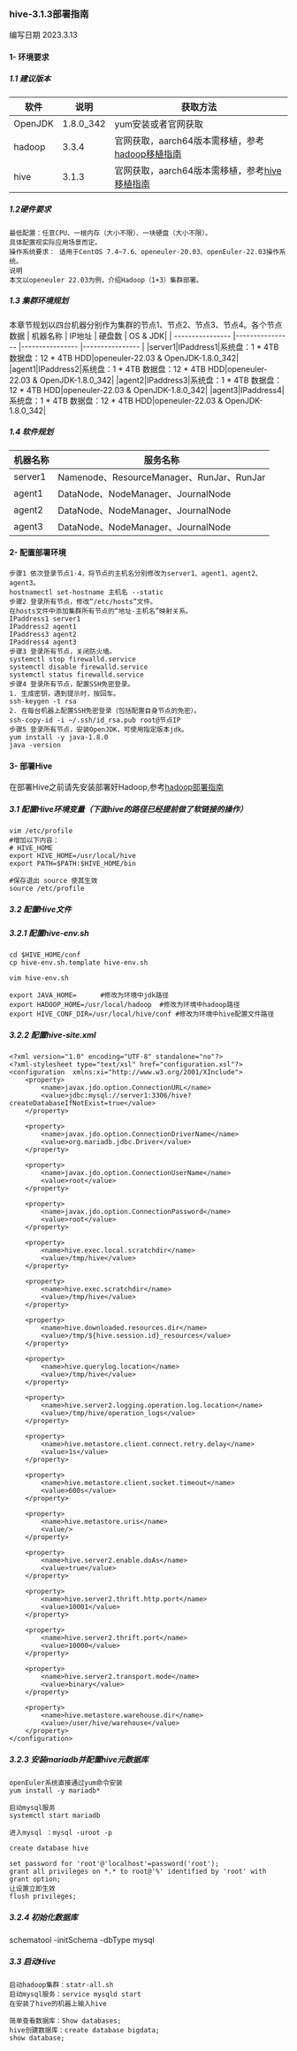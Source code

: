 ### hive-3.1.3部署指南
编写日期 2023.3.13
#### 1- 环境要求
##### 1.1 建议版本
| 软件 | 说明 | 获取方法 |
| ---------------- |---------------- |---------------- |
|OpenJDK|1.8.0_342|yum安装或者官网获取|
|hadoop|3.3.4|官网获取，aarch64版本需移植，参考[hadoop移植指南](https://gitee.com/openeuler/bigdata/blob/master/Docs/%E7%A7%BB%E6%A4%8D%E6%8C%87%E5%8D%97/hadoop.md)|
|hive|3.1.3|官网获取，aarch64版本需移植，参考[hive移植指南](https://gitee.com/openeuler/bigdata/blob/master/Docs/%E7%A7%BB%E6%A4%8D%E6%8C%87%E5%8D%97/hive.md)|
##### 1.2硬件要求
```
最低配置：任意CPU、一根内存（大小不限）、一块硬盘（大小不限）。
具体配置视实际应用场景而定。
操作系统要求： 适用于CentOS 7.4~7.6、openeuler-20.03、openEuler-22.03操作系统。
说明
本文以openeuler 22.03为例，介绍Hadoop（1+3）集群部署。
```
##### 1.3 集群环境规划
本章节规划以四台机器分别作为集群的节点1、节点2、节点3、节点4。各个节点数据
| 机器名称 | IP地址 | 硬盘数 | OS & JDK|
| ---------------- |---------------- |---------------- |---------------- |
|server1|IPaddress1|系统盘：1 * 4TB 数据盘：12 * 4TB HDD|openeuler-22.03 & OpenJDK-1.8.0_342|
|agent1|IPaddress2|系统盘：1 * 4TB 数据盘：12 * 4TB HDD|openeuler-22.03 & OpenJDK-1.8.0_342|
|agent2|IPaddress3|系统盘：1 * 4TB 数据盘：12 * 4TB HDD|openeuler-22.03 & OpenJDK-1.8.0_342|
|agent3|IPaddress4|系统盘：1 * 4TB 数据盘：12 * 4TB HDD|openeuler-22.03 & OpenJDK-1.8.0_342|
##### 1.4 软件规划
| 机器名称 | 服务名称 |
| ---------------- |---------------- |
|server1|Namenode、ResourceManager、RunJar、RunJar|
|agent1|DataNode、NodeManager、JournalNode|
|agent2|DataNode、NodeManager、JournalNode|
|agent3|DataNode、NodeManager、JournalNode|
#### 2- 配置部署环境
```
步骤1 依次登录节点1-4，将节点的主机名分别修改为server1、agent1、agent2、agent3。
hostnamectl set-hostname 主机名 --static
步骤2 登录所有节点，修改“/etc/hosts”文件。
在hosts文件中添加集群所有节点的“地址-主机名”映射关系。
IPaddress1 server1
IPaddress2 agent1
IPaddress3 agent2
IPaddress4 agent3
步骤3 登录所有节点，关闭防火墙。
systemctl stop firewalld.service
systemctl disable firewalld.service
systemctl status firewalld.service
步骤4 登录所有节点，配置SSH免密登录。
1. 生成密钥，遇到提示时，按回车。
ssh-keygen -t rsa
2. 在每台机器上配置SSH免密登录（包括配置自身节点的免密）。
ssh-copy-id -i ~/.ssh/id_rsa.pub root@节点IP
步骤5 登录所有节点，安装OpenJDK，可使用指定版本jdk。
yum install -y java-1.8.0
java -version
```
#### 3- 部署Hive
在部署Hive之前请先安装部署好Hadoop,参考[hadoop部署指南](https://gitee.com/openeuler/bigdata/blob/master/Docs/%E9%83%A8%E7%BD%B2%E6%8C%87%E5%8D%97/hadoop.md)
##### 3.1 配置Hive环境变量（下面hive的路径已经提前做了软链接的操作）
```
vim /etc/profile
#增加以下内容：
# HIVE_HOME
export HIVE_HOME=/usr/local/hive
export PATH=$PATH:$HIVE_HOME/bin

#保存退出 source 使其生效
source /etc/profile
```
##### 3.2 配置Hive文件
##### 3.2.1 配置hive-env.sh
```
cd $HIVE_HOME/conf
cp hive-env.sh.template hive-env.sh

vim hive-env.sh

export JAVA_HOME=      #修改为环境中jdk路径
export HADOOP_HOME=/usr/local/hadoop  #修改为环境中hadoop路径
export HIVE_CONF_DIR=/usr/local/hive/conf #修改为环境中hive配置文件路径
```
##### 3.2.2 配置hive-site.xml
```
<?xml version="1.0" encoding="UTF-8" standalone="no"?>
<?xml-stylesheet type="text/xsl" href="configuration.xsl"?>
<configuration  xmlns:xi="http://www.w3.org/2001/XInclude">
    <property>
        <name>javax.jdo.option.ConnectionURL</name>
        <value>jdbc:mysql://server1:3306/hive?createDatabaseIfNotExist=true</value>
    </property>

    <property>
        <name>javax.jdo.option.ConnectionDriverName</name>
        <value>org.mariadb.jdbc.Driver</value>
    </property>

    <property>
        <name>javax.jdo.option.ConnectionUserName</name>
        <value>root</value>
    </property>

    <property>
        <name>javax.jdo.option.ConnectionPassword</name>
        <value>root</value>
    </property>

    <property>
        <name>hive.exec.local.scratchdir</name>
        <value>/tmp/hive</value>
    </property>

    <property>
        <name>hive.exec.scratchdir</name>
        <value>/tmp/hive</value>
    </property>

    <property>
        <name>hive.downloaded.resources.dir</name>
        <value>/tmp/${hive.session.id}_resources</value>
    </property>

    <property>
        <name>hive.querylog.location</name>
        <value>/tmp/hive</value>
    </property>

    <property>
        <name>hive.server2.logging.operation.log.location</name>
        <value>/tmp/hive/operation_logs</value>
    </property>

    <property>
        <name>hive.metastore.client.connect.retry.delay</name>
        <value>1s</value>
    </property>

    <property>
        <name>hive.metastore.client.socket.timeout</name>
        <value>600s</value>
    </property>

    <property>
        <name>hive.metastore.uris</name>
        <value/>
    </property>

    <property>
        <name>hive.server2.enable.doAs</name>
        <value>true</value>
    </property>

    <property>
        <name>hive.server2.thrift.http.port</name>
        <value>10001</value>
    </property>

    <property>
        <name>hive.server2.thrift.port</name>
        <value>10000</value>
    </property>

    <property>
        <name>hive.server2.transport.mode</name>
        <value>binary</value>
    </property>

    <property>
        <name>hive.metastore.warehouse.dir</name>
        <value>/user/hive/warehouse</value>
    </property>
</configuration>
```
##### 3.2.3 安装mariadb并配置hive元数据库
```
openEuler系统直接通过yum命令安装
yum install -y mariadb*

启动mysql服务
systemctl start mariadb

进入mysql ：mysql -uroot -p

create database hive

set password for 'root'@'localhost'=password('root');
grant all privileges on *.* to root@'%' identified by 'root' with grant option;
让设置立即生效
flush privileges;

```
##### 3.2.4 初始化数据库
schematool -initSchema -dbType mysql
##### 3.3 启动Hive
```
启动hadoop集群：statr-all.sh
启动mysql服务：service mysqld start
在安装了hive的机器上输入hive

简单查看数据库：Show databases;
hive创建数据库：create database bigdata;
show database;
```


